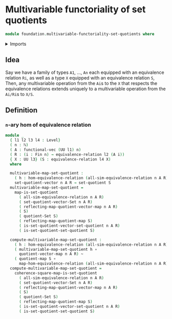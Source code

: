 # Multivariable functoriality of set quotients

```agda
module foundation.multivariable-functoriality-set-quotients where
```

<details><summary>Imports</summary>

```agda
open import elementary-number-theory.natural-numbers

open import foundation.functoriality-set-quotients
open import foundation.set-quotients
open import foundation.universe-levels
open import foundation.vectors-set-quotients

open import foundation-core.equivalence-relations
open import foundation-core.function-types
open import foundation-core.homotopies

open import linear-algebra.vectors

open import univalent-combinatorics.standard-finite-types
```

</details>

## Idea

Say we have a family of types `A1`, ..., `An` each equipped with an equivalence
relation `Ri`, as well as a type `X` equipped with an equivalence relation `S`,
Then, any multivariable operation from the `Ai`s to the `X` that respects the
equivalence relations extends uniquely to a multivariable operation from the
`Ai/Ri`s to `X/S`.

## Definition

### `n`-ary hom of equivalence relation

```agda
module _
  { l1 l2 l3 l4 : Level}
  ( n : ℕ)
  ( A : functional-vec (UU l1) n)
  ( R : (i : Fin n) → equivalence-relation l2 (A i))
  { X : UU l3} (S : equivalence-relation l4 X)
  where

  multivariable-map-set-quotient :
    ( h : hom-equivalence-relation (all-sim-equivalence-relation n A R) S) →
    set-quotient-vector n A R → set-quotient S
  multivariable-map-set-quotient =
    map-is-set-quotient
      ( all-sim-equivalence-relation n A R)
      ( set-quotient-vector-Set n A R)
      ( reflecting-map-quotient-vector-map n A R)
      ( S)
      ( quotient-Set S)
      ( reflecting-map-quotient-map S)
      ( is-set-quotient-vector-set-quotient n A R)
      ( is-set-quotient-set-quotient S)

  compute-multivariable-map-set-quotient :
    ( h : hom-equivalence-relation (all-sim-equivalence-relation n A R) S) →
    ( multivariable-map-set-quotient h ∘
      quotient-vector-map n A R) ~
    ( quotient-map S ∘
      map-hom-equivalence-relation (all-sim-equivalence-relation n A R) S h)
  compute-multivariable-map-set-quotient =
    coherence-square-map-is-set-quotient
      ( all-sim-equivalence-relation n A R)
      ( set-quotient-vector-Set n A R)
      ( reflecting-map-quotient-vector-map n A R)
      ( S)
      ( quotient-Set S)
      ( reflecting-map-quotient-map S)
      ( is-set-quotient-vector-set-quotient n A R)
      ( is-set-quotient-set-quotient S)
```
